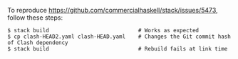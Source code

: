 To reproduce https://github.com/commercialhaskell/stack/issues/5473, follow these steps:

```
$ stack build                            # Works as expected
$ cp clash-HEAD2.yaml clash-HEAD.yaml    # Changes the Git commit hash of Clash dependency
$ stack build                            # Rebuild fails at link time 
```
